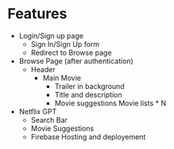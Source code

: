 # Features

- Login/Sign up page
  - Sign In/Sign Up form
  - Redirect to Browse page
- Browse Page (after authentication)
  - Header
    - Main Movie
      - Trailer in background
      - Title and description
      - Movie suggestions
        Movie lists \* N
- Netflix GPT
  - Search Bar
  - Movie Suggestions
  - Firebase Hosting and deployement
